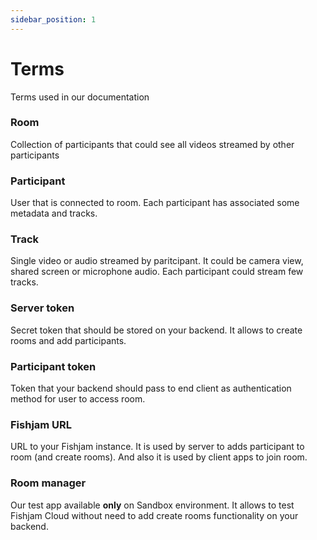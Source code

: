 ```yaml
---
sidebar_position: 1
---
```


# Terms

Terms used in our documentation

### Room

Collection of participants that could see all videos streamed by other participants

### Participant

User that is connected to room. Each participant has associated some metadata and tracks.

### Track

Single video or audio streamed by paritcipant. It could be camera view, shared screen or microphone audio. Each
participant could stream few tracks.

### Server token

Secret token that should be stored on your backend. It allows to create rooms and add participants.

### Participant token

Token that your backend should pass to end client as authentication method for user to access room.

### Fishjam URL

URL to your Fishjam instance. It is used by server to adds participant to room (and create rooms). And also it is used
by client apps to join room.

### Room manager

Our test app available **only** on Sandbox environment. It allows to test Fishjam Cloud without need to add create rooms
functionality on your backend.
